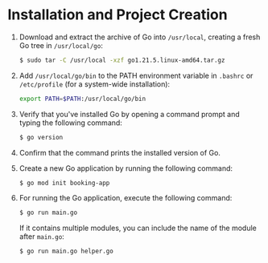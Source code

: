 # Installation and Project Creation

1. Download and extract the archive of Go into `/usr/local`, creating a fresh Go tree in `/usr/local/go`:
    ```bash
    $ sudo tar -C /usr/local -xzf go1.21.5.linux-amd64.tar.gz
    ```

2. Add `/usr/local/go/bin` to the PATH environment variable in `.bashrc` or `/etc/profile` (for a system-wide installation):
    ```bash
    export PATH=$PATH:/usr/local/go/bin
    ```

3. Verify that you've installed Go by opening a command prompt and typing the following command:
    ```bash
    $ go version
    ```

4. Confirm that the command prints the installed version of Go.

5. Create a new Go application by running the following command:
    ```bash
    $ go mod init booking-app
    ```

6. For running the Go application, execute the following command:
    ```bash
    $ go run main.go
    ```

    If it contains multiple modules, you can include the name of the module after `main.go`:
    ```bash
    $ go run main.go helper.go
    ```

